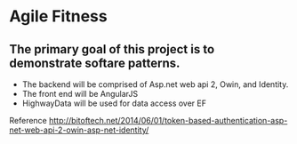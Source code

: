 # Agile Fitness

## The primary goal of this project is to demonstrate softare patterns.
- The backend will be comprised of Asp.net web api 2, Owin, and Identity.
- The front end will be AngularJS
- HighwayData will be used for data access over EF

Reference
http://bitoftech.net/2014/06/01/token-based-authentication-asp-net-web-api-2-owin-asp-net-identity/

